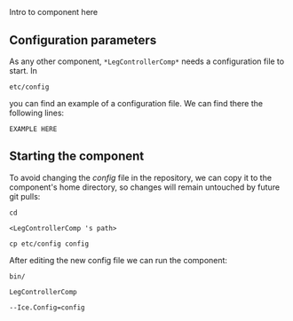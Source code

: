 ```
```
#
``` LegControllerComp
```
Intro to component here


## Configuration parameters
As any other component,
``` *LegControllerComp* ```
needs a configuration file to start. In

    etc/config

you can find an example of a configuration file. We can find there the following lines:

    EXAMPLE HERE

    
## Starting the component
To avoid changing the *config* file in the repository, we can copy it to the component's home directory, so changes will remain untouched by future git pulls:

    cd

``` <LegControllerComp 's path> ```

    cp etc/config config
    
After editing the new config file we can run the component:

    bin/

```LegControllerComp ```

    --Ice.Config=config
